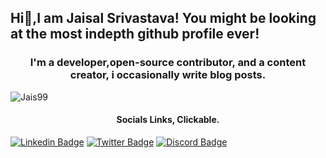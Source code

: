 <!--This readme manipulates what whill show up in your profile, edit this to change what you see!-->

## Hi👋,I am Jaisal Srivastava! You might be looking at the most indepth github profile ever!
<h3 align="center">I'm a developer,open-source contributor, and a content creator, i occasionally write blog posts.</h3>
<!--Profile Views badge-->
<p align="left"> <img src="https://komarev.com/ghpvc/?username=Jais99&label=Profile%20views&color=0e75b6&style=flat" alt="Jais99" /> </p>
<!--Social badges-->
<h4 align="center">Socials Links, Clickable.</h4>


[![Linkedin Badge](https://img.shields.io/badge/-Jaisal_Srivastava-black?style=plastic&labelColor=black&logo=Linkedin&logoColor=white&link=https://www.linkedin.com/in/jaisal-srivastava/)](https://www.linkedin.com/in/jaisal-srivastava/)  [![Twitter Badge](https://img.shields.io/badge/-@Jaisalstweets-black?style=plastic&labelColor=black&logo=Twitter&link=https://twitter.com/Jaisalstweets)](https://twitter.com/Jaisalstweets)  [![Discord Badge](https://img.shields.io/badge/-GamingSkull16-black?style=plastic&logo=Discord&logoColor=5865F2&link=https://discordapp.com/users/568544894562598912)](http://discordapp.com/users/568544894562598912)














<!--  This is what appears in default readme.md if you create a new repository. I've Commented this out.
**JaiS99/Jais99** is a ✨ _special_ ✨ repository because its `README.md` (this file) appears on your GitHub profile.

Here are some ideas to get you started:

- 🔭 I’m currently working on my github profile
- 🌱 I’m currently learning DSA 
- 👯 I’m looking to collaborate on nothing yet
- 🤔 I’m looking for help with nothing yet
- 💬 Ask me about anything
- 📫 How to reach me: jaisalsrivastava@gmail.com
- 😄 Pronouns: He/Him/his
- ⚡ Fun fact: I run a YouTube Channel!
-->
